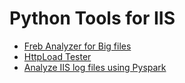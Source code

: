 # Python Tools for IIS

* [Freb Analyzer for Big files](./FrebReport)
* [HttpLoad Tester](./HttpLoadTester)
* [Analyze IIS log files using Pyspark](./IISReportPyspark)
